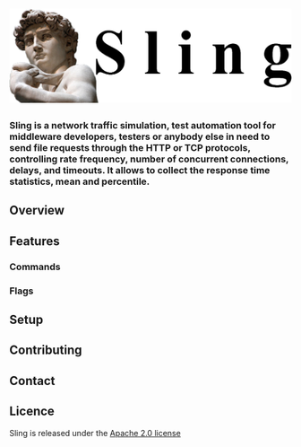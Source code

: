 # ![sling](https://github.com/alexstov/sling/blob/master/img/Sling.png)

### Sling is a network traffic simulation, test automation tool for middleware developers, testers or anybody else in need to send file requests through the HTTP or TCP protocols, controlling rate frequency, number of concurrent connections, delays, and timeouts. It allows to collect the response time statistics, mean and percentile.

## Overview

## Features

### Commands

### Flags

## Setup

## Contributing

## Contact

## Licence
Sling is released under the [Apache 2.0 license](https://www.apache.org/licenses/LICENSE-2.0)
